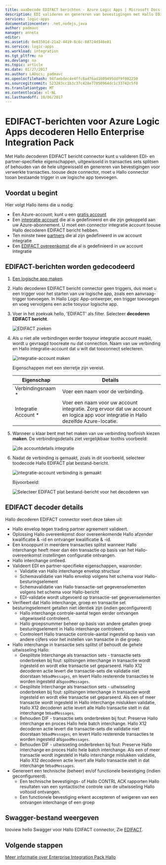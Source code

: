```yaml
---
title: aaaDecode EDIFACT berichten - Azure Logic Apps | Microsoft Docs
description: EDI valideren en genereren van bevestigingen met Hallo EDIFACT bericht decoder in Enterprise Integration Pack Hallo voor Azure Logic Apps
services: logic-apps
documentationcenter: .net,nodejs,java
author: padmavc
manager: anneta
editor: 
ms.assetid: 0e61501d-21a2-4419-8c6c-88724d346e81
ms.service: logic-apps
ms.workload: integration
ms.tgt_pltfrm: na
ms.devlang: na
ms.topic: article
ms.date: 01/27/2017
ms.author: LADocs; padmavc
ms.openlocfilehash: 94faebdec4e4ffc8ad76ad1609495ddf9f002250
ms.sourcegitcommit: 523283cc1b3c37c428e77850964dc1c33742c5f0
ms.translationtype: MT
ms.contentlocale: nl-NL
ms.lasthandoff: 10/06/2017
---
```

# <a name="decode-edifact-messages-for-azure-logic-apps-with-hello-enterprise-integration-pack"></a>EDIFACT-berichten voor Azure Logic Apps decoderen Hello Enterprise Integration Pack

Met Hallo decoderen EDIFACT bericht connector kunt u valideren EDI- en partner-specifieke eigenschappen, uitgewisseld in transacties sets splitsen of behouden van de hele uitgewisseld en genereren van bevestigingen voor verwerkte transacties. toouse deze connector, moet u Hallo connector tooan bestaande trigger in uw logische app toevoegen.

## <a name="before-you-start"></a>Voordat u begint

Hier volgt Hallo items die u nodig:

* Een Azure-account; kunt u een [gratis account](https://azure.microsoft.com/free)
* Een [integratie account](logic-apps-enterprise-integration-create-integration-account.md) die al is gedefinieerd en die zijn gekoppeld aan uw Azure-abonnement. U moet een connector integratie account toouse Hallo decoderen EDIFACT bericht hebben. 
* Ten minste twee [partners](logic-apps-enterprise-integration-partners.md) die al zijn gedefinieerd in uw account integratie
* Een [EDIFACT overeenkomst](logic-apps-enterprise-integration-edifact.md) die al is gedefinieerd in uw account integratie

## <a name="decode-edifact-messages"></a>EDIFACT-berichten worden gedecodeerd

1. [Een logische app maken](logic-apps-create-a-logic-app.md).

2. Hallo decoderen EDIFACT bericht connector geen triggers, dus moet u een trigger voor het starten van uw logische app, zoals een aanvraag-trigger toevoegen. In Hallo Logic App-ontwerper, een trigger toevoegen en voeg vervolgens een actie tooyour logische app.

3. Voer in het zoekvak hello, 'EDIFACT' als filter. Selecteer **decoderen EDIFACT bericht**.
   
    ![EDIFACT zoeken](./media/logic-apps-enterprise-integration-edifact-decode/edifactdecodeimage1.png)

3. Als u niet alle verbindingen eerder tooyour integratie account maakt, wordt u gevraagd toocreate nu dat connection. Naam van uw verbinding en Hallo integratie-account dat u wilt dat tooconnect selecteren.
   
    ![integratie-account maken](./media/logic-apps-enterprise-integration-edifact-decode/edifactdecodeimage2.png)

    Eigenschappen met een sterretje zijn vereist.

    | Eigenschap | Details |
    | --- | --- |
    | Verbindingsnaam * |Voer een naam voor de verbinding. |
    | Integratie Account * |Voer een naam voor uw account integratie. Zorg ervoor dat uw account en logica app voor integratie in Hallo dezelfde Azure-locatie. |

4. Wanneer u klaar bent met het maken van uw verbinding toofinish kiezen **maken**. De verbindingsdetails ziet vergelijkbaar toothis voorbeeld:

    ![de accountdetails integratie](./media/logic-apps-enterprise-integration-edifact-decode/edifactdecodeimage3.png)  

5. Nadat de verbinding is gemaakt, zoals in dit voorbeeld, selecteer toodecode Hallo EDIFACT plat bestand-bericht.

    ![integratie-account verbinding is gemaakt](./media/logic-apps-enterprise-integration-edifact-decode/edifactdecodeimage4.png)  

    Bijvoorbeeld:

    ![Selecteer EDIFACT plat bestand-bericht voor het decoderen van](./media/logic-apps-enterprise-integration-edifact-decode/edifactdecodeimage5.png)  

## <a name="edifact-decoder-details"></a>EDIFACT decoder details

Hallo decoderen EDIFACT connector voert deze taken uit: 

* Hallo envelop tegen trading partner agreement valideert.
* Oplossing Hallo overeenkomst door overeenkomende Hallo afzender kwalificatie & -id en ontvanger kwalificatie & -id.
* Een knooppunt in meerdere transacties splitst wanneer Hallo interchange heeft meer dan één transactie op basis van het Hallo-overeenkomst instellingen configuratie ontvangen.
* Hallo interchange ontleed.
* Valideert EDI en partner-specifieke eigenschappen, waaronder:
  * Validatie van Hallo interchange envelop structuur
  * Schemavalidatie van Hallo envelop volgens het schema voor Hallo-besturingselement
  * Schemavalidatie van Hallo transactie-set gegevenselementen volgens het schema voor Hallo-bericht
  * EDI-validatie wordt uitgevoerd op transactie-set gegevenselementen
* Verifieert dat Hallo interchange, groep en transactie set besturingselement getallen niet identiek zijn (indien geconfigureerd) 
  * Hallo interchange controle-aantal tegen eerder ontvangen uitgewisseld controleert. 
  * Hallo groepsnummer beheer op basis van andere getallen groep besturingselement in Hallo interchange controleert. 
  * Controleert Hallo transactie controle-aantal ingesteld op basis van andere cijfers voor het instellen van transactie in die groep.
* Hallo interchange in transactie sets splitst of behoudt de gehele uitwisseling Hallo:
  * Gesplitste Interchange als transaction sets - transactie sets onderbreken bij fout: splitsingen interchange in transactie wordt ingesteld en wordt elke transactie set geparseerd. 
  Hallo X12 decoderen actie levert die transactie-sets die validatie niet doorstaan te`badMessages`, en levert Hallo resterende transacties te worden ingesteld als`goodMessages`.
  * Gesplitste Interchange als transaction sets - uitwisseling onderbreken bij fout: splitsingen interchange in transactie wordt ingesteld en wordt elke transactie set geparseerd. 
  Als een of meer transactie wordt ingesteld in Hallo interchange mislukken validatie, Hallo X12 decoderen actie levert alle Hallo transactie stelt in dat interchange te`badMessages`.
  * Behouden DIF - transactie sets onderbreken bij fout: Preserve Hallo interchange en proces Hallo hele batch interchange. 
  Hallo X12 decoderen actie levert die transactie-sets die validatie niet doorstaan te`badMessages`, en levert Hallo resterende transacties te worden ingesteld als`goodMessages`.
  * Behouden DIF - uitwisseling onderbreken bij fout: Preserve Hallo interchange en proces Hallo hele batch interchange. 
  Als een of meer transactie wordt ingesteld in Hallo interchange mislukken validatie, Hallo X12 decoderen actie levert alle Hallo transactie stelt in dat interchange te`badMessages`.
* Genereert een technische (beheer) en/of functionele bevestiging (indien geconfigureerd).
  * Een technische bevestigings- of Hallo CONTRL ACK rapporten Hallo resultaten van een syntactische controle van de uitwisseling Hallo voltooid ontvangen.
  * Een functionele bevestiging erkent accepteren of weigeren van een ontvangen interchange of een groep

## <a name="view-swagger-file"></a>Swagger-bestand weergeven
tooview hello Swagger voor Hallo EDIFACT connector, Zie [EDIFACT](/connectors/edifact/).

## <a name="next-steps"></a>Volgende stappen
[Meer informatie over Enterprise Integration Pack Hallo](logic-apps-enterprise-integration-overview.md "meer informatie over Enterprise Integration Pack") 

